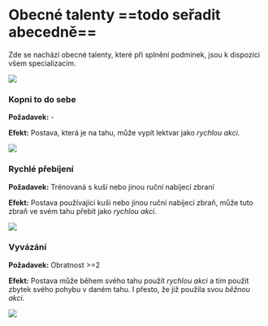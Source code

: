 # Obecné talenty ==todo seřadit abecedně==

Zde se nachází obecné talenty, které při splnění podmínek, jsou k dispozici všem specializacím.

<img src="/assets/sep_line.png"/>

### Kopni to do sebe

**Požadavek:** -

**Efekt:** Postava, která je na tahu, může vypít lektvar jako *rychlou akci*.

<img src="/assets/sep_line.png"/>

### Rychlé přebíjení

**Požadavek:** Trénovaná s kuší nebo jinou ruční nabíjecí zbraní

**Efekt:** Postava používající kuši nebo jinou ruční nabíjecí zbraň, může tuto zbraň ve svém tahu přebít jako *rychlou akci*.

<img src="/assets/sep_line.png"/>

### Vyvázání

**Požadavek:** Obratnost >=2

**Efekt:** Postava může během svého tahu použít *rychlou akci* a tím použít zbytek svého pohybu v daném tahu. I přesto, že již použila svou *běžnou akci*.

<img src="/assets/sep_line.png"/>